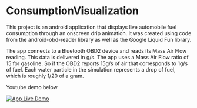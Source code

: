 # ConsumptionVisualization

This project is an android application that displays live automobile fuel consumption through an onscreen drip animation.  It was created using code from the android-obd-reader library as well as the Google Liquid Fun library.

The app connects to a Bluetooth OBD2 device and reads its Mass Air Flow reading.  This data is delivered in g/s.  The app uses a Mass Air Flow ratio of 15 for gasoline.  So if the OBD2 reports 15g/s of air that corresponds to 1g/s of fuel.  Each water particle in the simulation represents a drop of fuel, which is roughly 1/20 of a gram.  

Youtube demo below


[![App Live Demo](https://img.youtube.com/vi/bv8jJJZxU2s/0.jpg)](https://www.youtube.com/watch?v=bv8jJJZxU2s)
